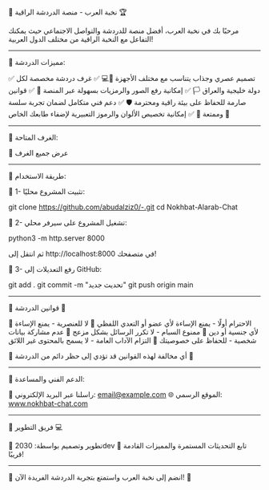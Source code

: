 📌 نخبة العرب - منصة الدردشة الراقية 🏆

مرحبًا بك في نخبة العرب، أفضل منصة للدردشة والتواصل الاجتماعي حيث يمكنك التفاعل مع النخبة الراقية من مختلف الدول العربية!


---

🌟 مميزات الدردشة:

✅ تصميم عصري وجذاب يتناسب مع مختلف الأجهزة 📱💻
✅ غرف دردشة مخصصة لكل دولة خليجية والعراق 🏳️
✅ إمكانية رفع الصور والرمزيات بسهولة عبر المنصة 📸
✅ قوانين صارمة للحفاظ على بيئة راقية ومحترمة 🛡️
✅ دعم فني متكامل لضمان تجربة سلسة وممتعة 💬
✅ إمكانية تخصيص الألوان والرموز التعبيرية لإضفاء طابعك الخاص 🎨


---

📌 الغرف المتاحة:

🔗 عرض جميع الغرف


---

📌 طريقة الاستخدام:

📍 1- تثبيت المشروع محليًا:

git clone https://github.com/abudalziz0/-.git
cd Nokhbat-Alarab-Chat

📍 2- تشغيل المشروع على سيرفر محلي:

python3 -m http.server 8000

ثم انتقل إلى http://localhost:8000 في متصفحك!

📍 3- رفع التعديلات إلى GitHub:

git add .
git commit -m "تحديث جديد"
git push origin main


---

📌 قوانين الدردشة 🚨

🛑 الاحترام أولًا - يمنع الإساءة لأي عضو أو التعدي اللفظي
🛑 لا للعنصرية - يمنع الإساءة لأي جنسية أو دين
🛑 ممنوع السبام - لا تكرر الرسائل بشكل مزعج
🛑 عدم مشاركة بيانات شخصية - للحفاظ على خصوصيتك
🛑 التزام الآداب العامة - لا يسمح بالمحتوى غير اللائق

🚨 أي مخالفة لهذه القوانين قد تؤدي إلى حظر دائم من الدردشة 🚨


---

📌 الدعم الفني والمساعدة:

📩 راسلنا عبر البريد الإلكتروني: email@example.com
🌐 الموقع الرسمي: www.nokhbat-chat.com


---

📌 فريق التطوير 💻

👑 تطوير وتصميم بواسطة: 2030dev
🚀 تابع التحديثات المستمرة والمميزات القادمة قريبًا!


---

🎉 انضم إلى نخبة العرب واستمتع بتجربة الدردشة الفريدة الآن! 🚀
